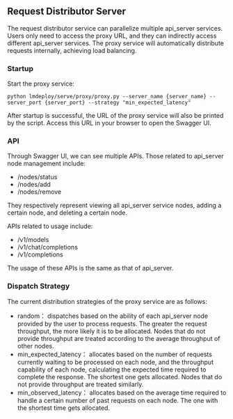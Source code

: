 ## Request Distributor Server

The request distributor service can parallelize multiple api_server services. Users only need to access the proxy URL, and they can indirectly access different api_server services. The proxy service will automatically distribute requests internally, achieving load balancing.

### Startup

Start the proxy service:

```shell
python lmdeploy/serve/proxy/proxy.py --server_name {server_name} --server_port {server_port} --strategy "min_expected_latency"
```

After startup is successful, the URL of the proxy service will also be printed by the script. Access this URL in your browser to open the Swagger UI.

### API

Through Swagger UI, we can see multiple APIs. Those related to api_server node management include:

- /nodes/status
- /nodes/add
- /nodes/remove

They respectively represent viewing all api_server service nodes, adding a certain node, and deleting a certain node.

APIs related to usage include:

- /v1/models
- /v1/chat/completions
- /v1/completions

The usage of these APIs is the same as that of api_server.

### Dispatch Strategy

The current distribution strategies of the proxy service are as follows:

- random： dispatches based on the ability of each api_server node provided by the user to process requests. The greater the request throughput, the more likely it is to be allocated. Nodes that do not provide throughput are treated according to the average throughput of other nodes.
- min_expected_latency： allocates based on the number of requests currently waiting to be processed on each node, and the throughput capability of each node, calculating the expected time required to complete the response. The shortest one gets allocated. Nodes that do not provide throughput are treated similarly.
- min_observed_latency： allocates based on the average time required to handle a certain number of past requests on each node. The one with the shortest time gets allocated.
